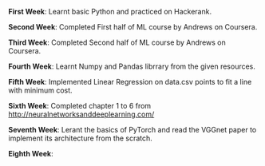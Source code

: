 **First Week**: Learnt basic Python and practiced on Hackerank.

**Second Week**: Completed First half of ML course by Andrews on Coursera.

**Third Week**: Completed Second half of ML course by Andrews on Coursera.

**Fourth Week**: Learnt Numpy and Pandas librrary from the given resources.

**Fifth Week**: Implemented Linear Regression on data.csv points to fit a line with minimum cost.

**Sixth Week**: Completed chapter 1 to 6 from http://neuralnetworksanddeeplearning.com/

**Seventh Week**: Lerant the basics of PyTorch and read the VGGnet paper to implement its architecture from the scratch.

**Eighth Week**:
